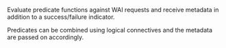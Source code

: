 Evaluate predicate functions against WAI requests and receive
metadata in addition to a success/failure indicator.

Predicates can be combined using logical connectives and the
metadata are passed on accordingly.
